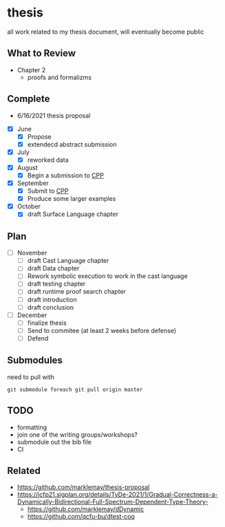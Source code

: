 # thesis
all work related to my thesis document, will eventually become public


## What to Review
* Chapter 2
  * proofs and formalizms


## Complete
* 6/16/2021 thesis proposal
- [x] June
  - [x] Propose
  - [x] extendecd abstract submission
- [x] July
  - [x] reworked data
- [x] August
  - [x] Begin a submission to [CPP](https://popl22.sigplan.org/home/CPP-2022)
- [x] September
  - [x] Submit to [CPP](https://popl22.sigplan.org/home/CPP-2022)
  - [x] Produce some larger examples
- [x] October
  - [x] draft Surface Language chapter
## Plan
- [ ] November
  - [ ] draft Cast Language chapter
  - [ ] draft Data chapter
  - [ ] Rework symbolic execution to work in the cast language
  - [ ] draft testing chapter
  - [ ] draft runtime proof search chapter
  - [ ] draft introduction
  - [ ] draft conclusion
- [ ] December
  - [ ] finalize thesis
  - [ ] Send to commitee (at least 2 weeks before defense)
  - [ ] Defend

## Submodules
need to pull with
```
git submodule foreach git pull origin master
```

## TODO
* formatting
* join one of the writing groups/workshops?
* submodule out the bib file
* CI

## Related
* https://github.com/marklemay/thesis-proposal
* https://icfp21.sigplan.org/details/TyDe-2021/1/Gradual-Correctness-a-Dynamically-Bidirectional-Full-Spectrum-Dependent-Type-Theory-
  * https://github.com/marklemay/dDynamic
  * https://github.com/qcfu-bu/dtest-coq

